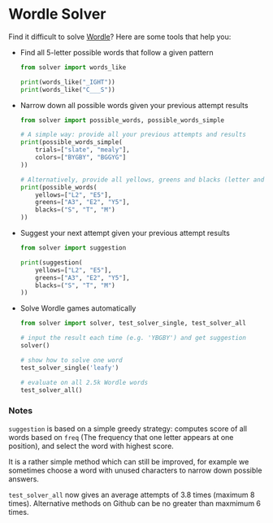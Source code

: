 # Wordle Solver

Find it difficult to solve [Wordle](https://www.powerlanguage.co.uk/wordle/)? Here are some tools that help you:

* Find all 5-letter possible words that follow a given pattern

  ```python
  from solver import words_like
  
  print(words_like("_IGHT"))
  print(words_like("C___S"))
  ```

  

* Narrow down all possible words given your previous attempt results

  ```python
  from solver import possible_words, possible_words_simple
  
  # A simple way: provide all your previous attempts and results
  print(possible_words_simple(
      trials=["slate", "mealy"],
      colors=["BYGBY", "BGGYG"]
  ))
  
  # Alternatively, provide all yellows, greens and blacks (letter and position)
  print(possible_words(
      yellows=["L2", "E5"],
      greens=["A3", "E2", "Y5"],
      blacks=("S", "T", "M")
  ))
  ```



* Suggest your next attempt given your previous attempt results

  ```python
  from solver import suggestion
  
  print(suggestion(
      yellows=["L2", "E5"],
      greens=["A3", "E2", "Y5"],
      blacks=("S", "T", "M")
  ))
  ```



* Solve Wordle games automatically

  ```python
  from solver import solver, test_solver_single, test_solver_all
  
  # input the result each time (e.g. 'YBGBY') and get suggestion
  solver()
  
  # show how to solve one word
  test_solver_single('leafy')
  
  # evaluate on all 2.5k Wordle words 
  test_solver_all()
  ```



### Notes

`suggestion` is based on a simple greedy strategy: computes score of all words based on `freq` (The frequency that one letter appears at one position), and select the word with highest score.

It is a rather simple method which can still be improved, for example we sometimes choose a word with unused characters to narrow down possible answers.

`test_solver_all` now gives an average attempts of 3.8 times (maximum 8 times). Alternative methods on Github can be no greater than maxmimum 6 times.

